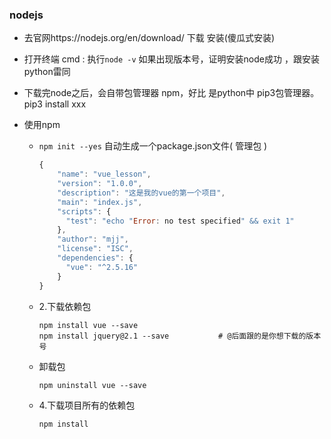 ### nodejs

- 去官网https://nodejs.org/en/download/ 下载 安装(傻瓜式安装)

- 打开终端 cmd : 执行`node -v` 如果出现版本号，证明安装node成功 ，跟安装python雷同

- 下载完node之后，会自带包管理器 npm，好比 是python中 pip3包管理器。pip3 install xxx

- 使用npm

    - `npm init --yes` 自动生成一个package.json文件( 管理包 )

        ```javascript
        {
            "name": "vue_lesson",
            "version": "1.0.0",
            "description": "这是我的vue的第一个项目",
            "main": "index.js",
            "scripts": {
              "test": "echo "Error: no test specified" && exit 1"
            },
            "author": "mjj",
            "license": "ISC",
            "dependencies": {				
              "vue": "^2.5.16"
            }
        }
        ```

    - 2.下载依赖包

        ```shell
        npm install vue --save
        npm install jquery@2.1 --save			# @后面跟的是你想下载的版本号
        ```

    - 卸载包

        ```shell
        npm uninstall vue --save
        ```

    - 4.下载项目所有的依赖包

        ```shell
        npm install
        ```

